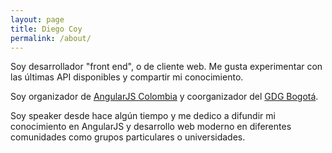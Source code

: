 ```yaml
---
layout: page
title: Diego Coy
permalink: /about/
---
```


Soy desarrollador "front end", o de cliente web. Me gusta experimentar con las últimas API disponibles y compartir mi conocimiento.

Soy organizador de [AngularJS Colombia](http://www.meetup.com/AngularJS-Colombia) y coorganizador del [GDG Bogotá](http://www.meetup.com/gdgbogota/).

Soy speaker desde hace algún tiempo y me dedico a difundir mi conocimiento en AngularJS y desarrollo web moderno en diferentes comunidades como grupos particulares o universidades.